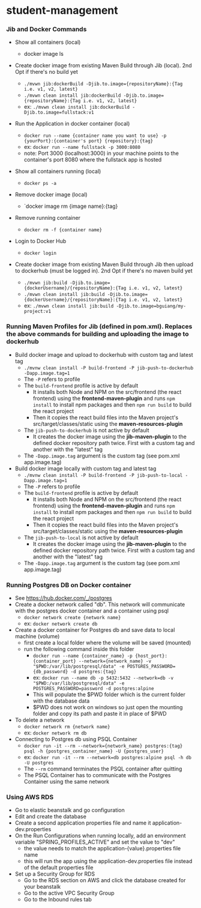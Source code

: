 # student-management

### Jib and Docker Commands

* Show all containers (local)
	* docker image ls

* Create docker image from existing Maven Build through Jib (local). 2nd Opt if there's no build yet
	* `./mvwn jib:dockerBuild -Djib.to.image={repositoryName}:{Tag i.e. v1, v2, latest}`
	* `./mvwn clean install jib:dockerBuild -Djib.to.image={repositoryName}:{Tag i.e. v1, v2, latest}`
	* ex: `./mvwn clean install jib:dockerBuild -Djib.to.image=fullstack:v1`
	
* Run the Application in docker container (local)
	* `docker run --name {container name you want to use} -p {yourPort}:{container's port} {repository}:{tag}`
	* ex: `docker run --name fullstack -p 3000:8080`
	* note: Port 3000 (localhost:3000) in your machine points to the container's port 8080 where the fullstack app is hosted

* Show all containers running (local)
	* `docker ps -a`

* Remove docker image (local)
	* `docker image rm {image name}:{tag}
	
* Remove running container
	* `docker rm -f {container name}`
	
* Login to Docker Hub
	* `docker login`
	
* Create docker image from existing Maven Build through Jib then upload to dockerhub (must be logged in). 2nd Opt if there's no maven build yet
	* `./mvwn jib:build -Djib.to.image={dockerUsername}/{repositoryName}:{Tag i.e. v1, v2, latest}`
	* `./mvwn clean install jib:build -Djib.to.image={dockerUsername}/{repositoryName}:{Tag i.e. v1, v2, latest}`
	* ex: `./mvwn clean install jib:build -Djib.to.image=bguiang/my-project:v1`
	
### Running Maven Profiles for Jib (defined in pom.xml). Replaces the above commands for building and uploading the image to dockerhub
* Build docker image and upload to dockerhub with custom tag and latest tag
	* `./mvnw clean install -P build-frontend -P jib-push-to-dockerhub -Dapp.image.tag=1`
	* The `-P` refers to profile
	* The `build-frontend` profile is active by default
		* It installs both Node and NPM on the src/frontend (the react frontend) using the **frontend-maven-plugin** and runs `npm install` to install npm packages and then `npm run build` to build the react project
		* Then it copies the react build files into the Maven project's src/target/classes/static using the **maven-resources-plugin**
	* The `jib-push-to-dockerhub` is not active by default
		* It creates the docker image using the **jib-maven-plugin** to the defined docker repository path twice. First with a custom tag and another with the "latest" tag
	* The `-Dapp.image.tag` argument is the custom tag (see pom.xml app.image.tag)
* Build docker image locally with custom tag and latest tag
	* `./mvnw clean install -P build-frontend -P jib-push-to-local -Dapp.image.tag=1`
	* The `-P` refers to profile
	* The `build-frontend` profile is active by default
		* It installs both Node and NPM on the src/frontend (the react frontend) using the **frontend-maven-plugin** and runs `npm install` to install npm packages and then `npm run build` to build the react project
		* Then it copies the react build files into the Maven project's src/target/classes/static using the **maven-resources-plugin**
	* The `jib-push-to-local` is not active by default
		* It creates the docker image using the **jib-maven-plugin** to the defined docker repository path twice. First with a custom tag and another with the "latest" tag
	* The `-Dapp.image.tag` argument is the custom tag (see pom.xml app.image.tag)
		
### Running Postgres DB on Docker container
* See https://hub.docker.com/_/postgres
* Create a docker network called "db". This network will communicate with the postgres docker container and a container using psql
	* `docker network create {network name}`
	* ex: `docker network create db`
* Create a docker container for Postgres db and save data to local machine (volume)
	* first create a local folder where the volume will be saved (mounted)
	* run the following command inside this folder
		* `docker run --name {container_name} -p {host_port}:{container_port} --network={network_name} -v "$PWD:/var/lib/postgresql/data" -e POSTGRES_PASSWORD={db_password} -d postgres:{tag}`
		* ex: `docker run --name db -p 5432:5432 --network=db -v "$PWD:/var/lib/postgresql/data" -e POSTGRES_PASSWORD=password -d postgres:alpine`
		* This will populate the $PWD folder which is the current folder with the database data
		* $PWD does not work on windows so just open the mounting folder and copy its path and paste it in place of $PWD
* To delete a network
	* `docker network rm {network name}`
	* ex: `docker network rm db`
* Connecting to Postgres db using PSQL Container
	* `docker run -it --rm --network={network_name} postgres:{tag} psql -h {postgres_container_name} -U {postgres_user}`
	* ex: `docker run -it --rm --network=db postgres:alpine psql -h db -U postgres`
	* The `--rm` command terminates the PSQL container after quitting
	* The PSQL Container has to communicate with the Postgres Container using the same network
### Using AWS RDS
* Go to elastic beanstalk and go configuration
* Edit and create the database
* Create a second application properties file and name it application-dev.properties
* On the Run Configurations when running locally, add an environment variable "SPRING_PROFILES_ACTIVE" and set the value to "dev"
	* the value needs to match the application-{value}.properties file name
	* this will run the app using the application-dev.properties file instead of the default properties file
* Set up a Security Group for RDS
	* Go to the RDS section on AWS and click the database created for your beanstalk
	* Go to the active VPC Security Group
	* Go to the Inbound rules tab